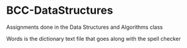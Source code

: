 # BCC-DataStructures
Assignments done in the Data Structures and Algorithms class


Words is the dictionary text file that goes along with the spell checker
